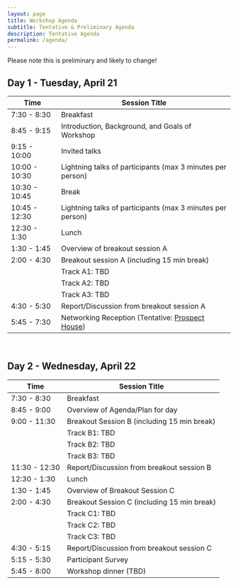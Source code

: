 ```yaml
---
layout: page
title: Workshop Agenda
subtitle: Tentative & Preliminary Agenda
description: Tentative Agenda
permalink: /agenda/
---
```


Please note this is preliminary and likely to change!

## Day 1 - Tuesday, April 21


| Time | Session Title |
| ------ | ----- |
| 7:30 - 8:30 |  Breakfast |
| 8:45 - 9:15 | Introduction, Background, and Goals of Workshop |
| 9:15 - 10:00 | Invited talks |
| 10:00 - 10:30 | Lightning talks of participants (max 3 minutes per person)  |
| 10:30 - 10:45 | Break |
| 10:45 - 12:30 | Lightning talks of participants (max 3 minutes per person) |
| 12:30  - 1:30 | Lunch |
| 1:30 - 1:45 | Overview of breakout session A |
| 2:00 - 4:30 | Breakout session A (including 15 min break) |
|             |  Track A1: TBD |
|             |  Track A2: TBD |
|             |  Track A3: TBD |
| 4:30 - 5:30 | Report/Discussion from breakout session A |
| 5:45 - 7:30 | Networking Reception (Tentative: [Prospect House](https://www.princeton.edu/prospecthouse/index.html)) |

<br>

## Day 2 - Wednesday, April 22

| Time | Session Title |
| ------ | ----- |
| 7:30 - 8:30 |  Breakfast |
| 8:45 - 9:00 | Overview of Agenda/Plan for day |
| 9:00 - 11:30  | Breakout Session B (including 15 min break) |
|             |  Track B1: TBD |
|             |  Track B2: TBD |
|             |  Track B3: TBD |
| 11:30 - 12:30 | Report/Discussion from breakout session B |
| 12:30 - 1:30 | Lunch |
| 1:30 - 1:45 | Overview of Breakout Session C |
| 2:00 - 4:30 | Breakout Session C (including 15 min break) |
|             |  Track C1: TBD |
|             |  Track C2: TBD |
|             |  Track C3: TBD |
| 4:30 - 5:15 | Report/Discussion from breakout session C |
| 5:15 - 5:30 | Participant Survey |
| 5:45 - 8:00 | Workshop dinner (TBD) |
